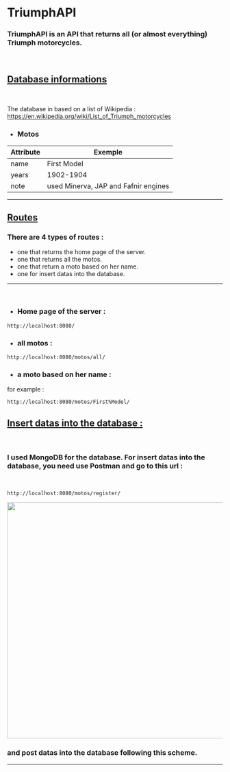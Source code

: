 # TriumphAPI

### TriumphAPI is an API that returns all (or almost everything) Triumph motorcycles.

<br>

## <u>Database informations</u>
<br>

The database in based on a list of Wikipedia : https://en.wikipedia.org/wiki/List_of_Triumph_motorcycles
<br>

- ### Motos
| Attribute    | Exemple                                                     | 
|--------------|-------------------------------------------------------------|
| name         | First Model                                                 |       
| years        | 1902-1904                                                   |
| note         | used Minerva, JAP and Fafnir engines                        |

---
## <u>Routes</u>

### There are 4 types of routes :
- one that returns the home page of the server.
- one that returns all the motos.
- one that return a moto based on her name.
- one for insert datas into the database.

---
<br>

- ### Home page of the server :

```
http://localhost:8080/
```

- ### all motos :
```
http://localhost:8080/motos/all/
```

- ### a moto based on her name : 
for example :
```
http://localhost:8080/motos/First%Model/
```

## <u>Insert datas into the database :</u>
<br>

### I used MongoDB for the database. For insert datas into the database, you need use Postman and go to this url :
<br>

```
http://localhost:8080/motos/register/ 
```
<img src="https://cdn.discordapp.com/attachments/907700857150267395/965542007235809351/unknown.png" width="550px">

### and post datas into the database following this scheme.
---